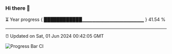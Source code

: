 ### Hi there 👋

⏳ Year progress { ████████████▁▁▁▁▁▁▁▁▁▁▁▁▁▁▁▁▁▁ } 41.54 %

---

⏰ Updated on Sat, 01 Jun 2024 00:42:05 GMT

![Progress Bar CI](https://github.com/Shyam-Makwana/GitHub-Actions-Demo/workflows/Progress%20Bar%20CI/badge.svg)
